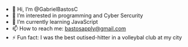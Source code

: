 - 👋 Hi, I’m @GabrielBastosC
- 👀 I’m interested in programming and Cyber Sercurity 
- 🌱 I’m currently learning JavaScript
- 📫 How to reach me: bastosapply@gmail.com
- ⚡ Fun fact: I was the best outised-hitter in a volleybal club at my city

